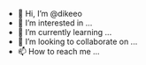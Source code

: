 - 👋 Hi, I’m @dikeeo
- 👀 I’m interested in ...
- 🌱 I’m currently learning ...
- 💞️ I’m looking to collaborate on ...
- 📫 How to reach me ...

<!---
dikeeo/dikeeo is a ✨ special ✨ repository because its `README.md` (this file) appears on your GitHub profile.
You can click the Preview link to take a look at your changes.
--->
